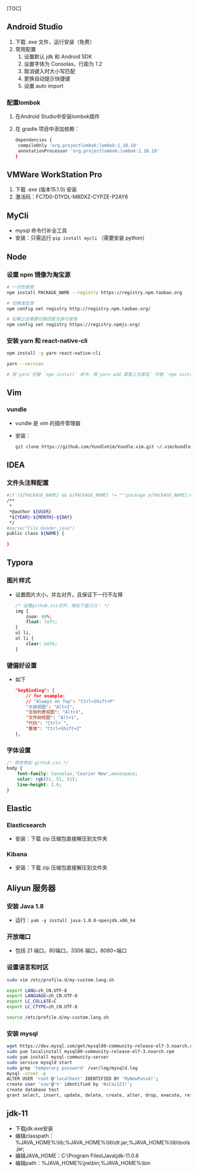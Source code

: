 [TOC]

## Android Studio

1. 下载 .exe 文件，运行安装（免费）
2. 常用配置
   1. 设置默认 jdk 和 Android SDK
   2. 设置字体为 Consolas，行距为 1.2
   3. 取消键入时大小写匹配
   4. 更换自动提示快捷键
   5. 设置 auto import

### 配置lombok

1. 在Android Studio中安装lombok插件

2. 在 gradle 项目中添加依赖：

   ```sh
   dependencies {
   	compileOnly 'org.projectlombok:lombok:1.18.10'
   	annotationProcessor 'org.projectlombok:lombok:1.18.10'
   }
   ```

   



## VMWare WorkStation Pro

1. 下载 .exe (版本15.1.0) 安装
2. 激活码：FC7D0-D1YDL-M8DXZ-CYPZE-P2AY6



## MyCli

- mysql 命令行补全工具
- 安装：只需运行 `pip install mycli` （需要安装 python）



## Node

### 设置 npm 镜像为淘宝源

```sh
# 一次性使用
npm install PACKAGE_NAME --registry https://registry.npm.taobao.org

# 切换淘宝源
npm config set registry http://registry.npm.taobao.org/

# 如果之后需要切换回官方源可使用 
npm config set registry https://registry.npmjs.org/
```

### 安装 yarn 和 react-native-cli

```sh
npm install -g yarn react-native-cli

yarn --version

# 用`yarn`代替 `npm install` 命令，用`yarn add 某第三方库名` 代替 `npm install 某第三方库名`
```



## Vim

### vundle

- vundle 是 vim 的插件管理器

- 安装：

  ```sh
  git clone https://github.com/VundleVim/Vundle.vim.git ~/.vim/bundle/Vundle.vim
  ```




## IDEA

### 文件头注释配置

```sh
#if (${PACKAGE_NAME} && ${PACKAGE_NAME} != "")package ${PACKAGE_NAME};#end
/**
 *
 *@author ${USER}
 *${YEAR}-${MONTH}-${DAY}
 */
#parse("File Header.java")
public class ${NAME} {
    
}
```



## Typora

### 图片样式

- 设置图片大小，并左对齐，且保证下一行不左移

  ```css
  /* 设置github.css文件，增加下面几行： */
  img {
      zoom: 60%;
      float: left;
  }
  ul li,
  ol li {
      clear: both;
  }
  ```

### 键偏好设置

- 如下

  ```json
  "keyBinding": {
      // for example: 
      // "Always on Top": "Ctrl+Shift+P"
      "大纲视图": "Alt+2",
      "文档列表视图": "Alt+3",
      "文件树视图": "Alt+1",
      "代码": "Ctrl+`",
      "重做": "Ctrl+Shift+Z"
  },
  ```


### 字体设置

```css
/* 修改例如 github.css */
body {
	font-family: Consolas,'Courier New',monospace;
	color: rgb(51, 51, 51);
	line-height: 1.6;
}
```




## Elastic

### Elasticsearch

- 安装：下载 zip 压缩包直接解压到文件夹

### Kibana

- 安装：下载 zip 压缩包直接解压到文件夹



## Aliyun 服务器

### 安装 Java 1.8 

- 运行：`yum -y install java-1.8.0-openjdk.x86_64`

### 开放端口

- 包括 21 端口，80端口，3306 端口，8080~端口

### 设置语言和时区

```sh
sudo vim /etc/profile.d/my-custom.lang.sh

export LANG=zh_CN.UTF-8
export LANGUAGE=zh_CN.UTF-8
export LC_COLLATE=C
export LC_CTYPE=zh_CN.UTF-8

source /etc/profile.d/my-custom.lang.sh
```

### 安装 mysql

```sh
wget https://dev.mysql.com/get/mysql80-community-release-el7-3.noarch.rpm
sudo yum localinstall mysql80-community-release-el7-3.noarch.rpm
sudo yum install mysql-community-server
sudo service mysqld start
sudo grep 'temporary password' /var/log/mysqld.log
mysql -uroot -p
ALTER USER 'root'@'localhost' IDENTIFIED BY 'MyNewPass4!';
create user 'xzw'@'%' identified by 'NiCai123!';
create database test
grant select, insert, update, delete, create, alter, drop, execute, references on test.* to "xzw"@"%";
```



## jdk-11

- 下载jdk.exe安装
- 编辑classpath：%JAVA_HOME%\lib;%JAVA_HOME%\lib\dt.jar;%JAVA_HOME%\lib\tools.jar;
- 编辑JAVA_HOME：C:\Program Files\Java\jdk-11.0.6
- 编辑path：%JAVA_HOME%\jre\bin;%JAVA_HOME%\bin



